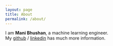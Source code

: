 ```yaml
---
layout: page
title: About
permalink: /about/
---
```


I am **Mani Bhushan**, a machine learning engineer.   
My [github](https://github.com/mbhushan) / [linkedin](https://www.linkedin.com/in/mbhushan/) has much more information.



